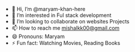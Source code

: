 - 👋 Hi, I’m @maryam-khan-here
- 👀 I’m interested in Ful stack development 
- 💞️ I’m looking to collaborate on websites Projects 
- 📫 How to reach me mishalkk00@gmail.com
- 😄 Pronouns: Maryam
- ⚡ Fun fact: Watching Movies, Reading Books 

<!---
maryam-khan-here/maryam-khan-here is a ✨ special ✨ repository because its `README.md` (this file) appears on your GitHub profile.
You can click the Preview link to take a look at your changes.
--->
